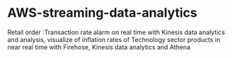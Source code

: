 # AWS-streaming-data-analytics
Retail order :Transaction rate alarm on real time with Kinesis data analytics and analysis, visualize of inflation rates of Technology sector products in near real time with Firehose, Kinesis data analytics and Athena
